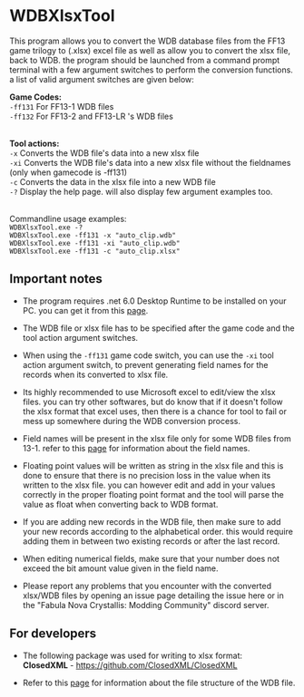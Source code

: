 # WDBXlsxTool
This program allows you to convert the WDB database files from the FF13 game trilogy to (.xlsx) excel file as well as allow you to convert the xlsx file, back to WDB. the program should be launched from a command prompt terminal with a few argument switches to perform the conversion functions. a list of valid argument switches are given below:

**Game Codes:**
<br>``-ff131`` For FF13-1 WDB files
<br>``-ff132`` For FF13-2 and FF13-LR 's WDB files

<br>**Tool actions:**
<br>``-x`` Converts the WDB file's data into a new xlsx file
<br>``-xi`` Converts the WDB file's data into a new xlsx file without the fieldnames (only when gamecode is -ff131)
<br>``-c`` Converts the data in the xlsx file into a new WDB file
<br>``-?`` Display the help page. will also display few argument examples too.

<br>Commandline usage examples:
<br>``WDBXlsxTool.exe -? ``
<br>``WDBXlsxTool.exe -ff131 -x "auto_clip.wdb" ``
<br>``WDBXlsxTool.exe -ff131 -xi "auto_clip.wdb" ``
<br>``WDBXlsxTool.exe -ff131 -c "auto_clip.xlsx" ``

## Important notes
- The program requires .net 6.0 Desktop Runtime to be installed on your PC. you can get it from this [page](https://dotnet.microsoft.com/en-us/download/dotnet/6.0).

- The WDB file or xlsx file has to be specified after the game code and the tool action argument switches.

- When using the `-ff131` game code switch, you can use the `-xi` tool action argument switch, to prevent generating field names for the records when its converted to xlsx file.

- Its highly recommended to use Microsoft excel to edit/view the xlsx files. you can try other softwares, but do know that if it doesn't follow the xlsx format that excel uses, then there is a chance for tool to fail or mess up somewhere during the WDB conversion process.

- Field names will be present in the xlsx file only for some WDB files from 13-1. refer to this [page](https://github.com/LR-Research-Team/Datalog/wiki/WDB-Field-Names) for information about the field names.

- Floating point values will be written as string in the xlsx file and this is done to ensure that there is no precision loss in the value when its written to the xlsx file. you can however edit and add in your values correctly in the proper floating point format and the tool will parse the value as float when converting back to WDB format.

- If you are adding new records in the WDB file, then make sure to add your new records according to the alphabetical order. this would require adding them in between two existing records or after the last record.

- When editing numerical fields, make sure that your number does not exceed the bit amount value given in the field name.

- Please report any problems that you encounter with the converted xlsx/WDB files by opening an issue page detailing the issue here or in the "Fabula Nova Crystallis: Modding Community" discord server.

## For developers
- The following package was used for writing to xlsx format:
<br>**ClosedXML** - https://github.com/ClosedXML/ClosedXML

- Refer to this [page](https://github.com/LR-Research-Team/Datalog/wiki/WDB) for information about the file structure of the WDB file.
